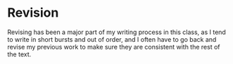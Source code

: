 # Revision

Revising has been a major part of my writing process in this class, as I tend to write in short bursts and out of order, and I often have to go back and revise my previous work to make sure they are consistent with the rest of the text.
